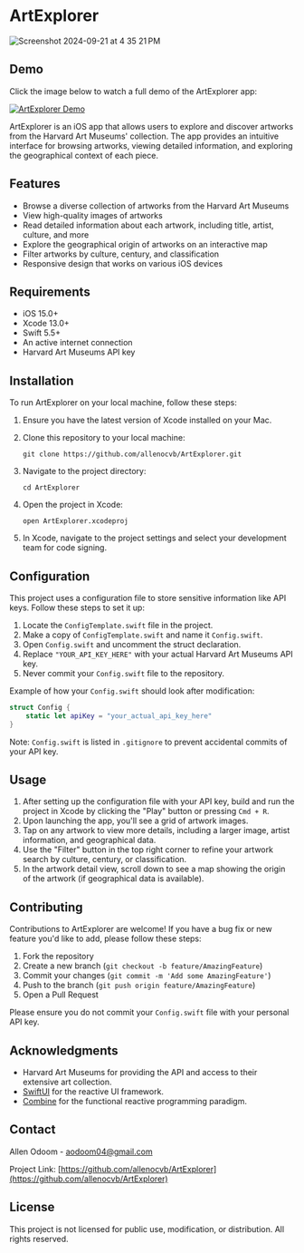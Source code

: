 # ArtExplorer
![Screenshot 2024-09-21 at 4 35 21 PM](https://github.com/user-attachments/assets/4fef4e93-f70d-4cc7-968f-b690c5ab6463)

## Demo

Click the image below to watch a full demo of the ArtExplorer app:

[![ArtExplorer Demo](https://cdn.loom.com/sessions/thumbnails/762dfc3225304c6e8113fc25c47e048d-35a135105782c0b8-full-play.gif)](https://www.loom.com/share/762dfc3225304c6e8113fc25c47e048d)


ArtExplorer is an iOS app that allows users to explore and discover artworks from the Harvard Art Museums' collection. The app provides an intuitive interface for browsing artworks, viewing detailed information, and exploring the geographical context of each piece.

## Features

- Browse a diverse collection of artworks from the Harvard Art Museums
- View high-quality images of artworks
- Read detailed information about each artwork, including title, artist, culture, and more
- Explore the geographical origin of artworks on an interactive map
- Filter artworks by culture, century, and classification
- Responsive design that works on various iOS devices

## Requirements

- iOS 15.0+
- Xcode 13.0+
- Swift 5.5+
- An active internet connection
- Harvard Art Museums API key

## Installation

To run ArtExplorer on your local machine, follow these steps:

1. Ensure you have the latest version of Xcode installed on your Mac.

2. Clone this repository to your local machine:
   ```
   git clone https://github.com/allenocvb/ArtExplorer.git
   ```

3. Navigate to the project directory:
   ```
   cd ArtExplorer
   ```

4. Open the project in Xcode:
   ```
   open ArtExplorer.xcodeproj
   ```

5. In Xcode, navigate to the project settings and select your development team for code signing.

## Configuration

This project uses a configuration file to store sensitive information like API keys. Follow these steps to set it up:

1. Locate the `ConfigTemplate.swift` file in the project.
2. Make a copy of `ConfigTemplate.swift` and name it `Config.swift`.
3. Open `Config.swift` and uncomment the struct declaration.
4. Replace `"YOUR_API_KEY_HERE"` with your actual Harvard Art Museums API key.
5. Never commit your `Config.swift` file to the repository.

Example of how your `Config.swift` should look after modification:

```swift
struct Config {
    static let apiKey = "your_actual_api_key_here"
}
```

Note: `Config.swift` is listed in `.gitignore` to prevent accidental commits of your API key.

## Usage

1. After setting up the configuration file with your API key, build and run the project in Xcode by clicking the "Play" button or pressing `Cmd + R`.
2. Upon launching the app, you'll see a grid of artwork images.
3. Tap on any artwork to view more details, including a larger image, artist information, and geographical data.
4. Use the "Filter" button in the top right corner to refine your artwork search by culture, century, or classification.
5. In the artwork detail view, scroll down to see a map showing the origin of the artwork (if geographical data is available).

## Contributing

Contributions to ArtExplorer are welcome! If you have a bug fix or new feature you'd like to add, please follow these steps:

1. Fork the repository
2. Create a new branch (`git checkout -b feature/AmazingFeature`)
3. Commit your changes (`git commit -m 'Add some AmazingFeature'`)
4. Push to the branch (`git push origin feature/AmazingFeature`)
5. Open a Pull Request

Please ensure you do not commit your `Config.swift` file with your personal API key.

## Acknowledgments

- Harvard Art Museums for providing the API and access to their extensive art collection.
- [SwiftUI](https://developer.apple.com/xcode/swiftui/) for the reactive UI framework.
- [Combine](https://developer.apple.com/documentation/combine) for the functional reactive programming paradigm.

## Contact

Allen Odoom - aodoom04@gmail.com

Project Link: [https://github.com/allenocvb/ArtExplorer](https://github.com/allenocvb/ArtExplorer)

## License

This project is not licensed for public use, modification, or distribution. All rights reserved.
